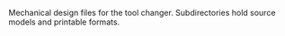 Mechanical design files for the tool changer. Subdirectories hold source models and printable formats.
